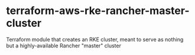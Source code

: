 # terraform-aws-rke-rancher-master-cluster

Terraform module that creates an RKE cluster, meant to serve as nothing but a highly-available Rancher "master" cluster